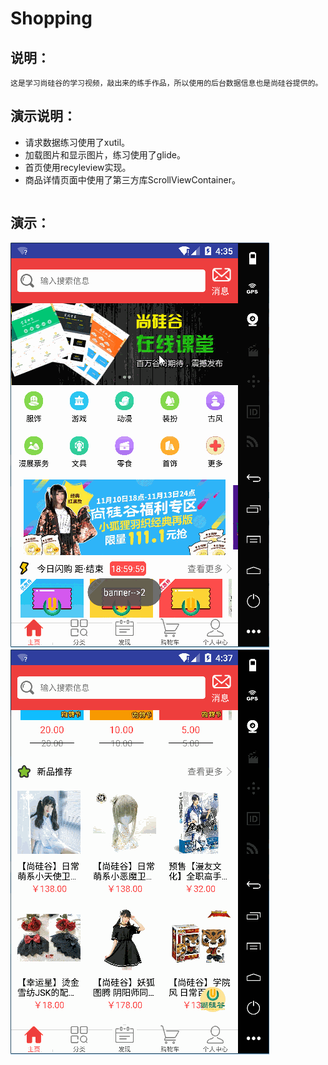 # Shopping
  ## 说明：
```
这是学习尚硅谷的学习视频，敲出来的练手作品，所以使用的后台数据信息也是尚硅谷提供的。
```
  ## 演示说明：
* 请求数据练习使用了xutil。
* 加载图片和显示图片，练习使用了glide。
* 首页使用recyleview实现。
* 商品详情页面中使用了第三方库ScrollViewContainer。

```
```
  ## 演示：


![](https://github.com/zhuchaochao/Images/raw/master/Shopping/recyleview.gif)
![](https://github.com/zhuchaochao/Images/raw/master/Shopping/addToShopCart.gif)